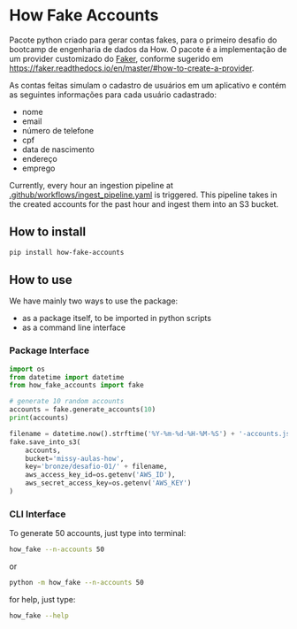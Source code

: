 # How Fake Accounts

Pacote python criado para gerar contas fakes, para o primeiro desafio do bootcamp de engenharia de dados da How. O pacote é a implementação de um provider customizado do [Faker](https://faker.readthedocs.io/en/master/#), conforme sugerido em https://faker.readthedocs.io/en/master/#how-to-create-a-provider.

As contas feitas simulam o cadastro de usuários em um aplicativo e contém as seguintes informações para cada usuário cadastrado:

- nome
- email
- número de telefone
- cpf
- data de nascimento
- endereço
- emprego

Currently, every hour an ingestion pipeline at [.github/workflows/ingest_pipeline.yaml](.github/workflows/ingest_pipeline.yaml) is triggered. This pipeline takes in the created accounts for the past hour and ingest them into an S3 bucket. 

## How to install

```bash
pip install how-fake-accounts
```

## How to use

We have mainly two ways to use the package:
- as a package itself, to be imported in python scripts
- as a command line interface

### Package Interface

```python
import os
from datetime import datetime
from how_fake_accounts import fake

# generate 10 random accounts
accounts = fake.generate_accounts(10)
print(accounts)

filename = datetime.now().strftime('%Y-%m-%d-%H-%M-%S') + '-accounts.json'
fake.save_into_s3(
    accounts,
    bucket='missy-aulas-how',
    key='bronze/desafio-01/' + filename,
    aws_access_key_id=os.getenv('AWS_ID'),
    aws_secret_access_key=os.getenv('AWS_KEY')
)
```


### CLI Interface

To generate 50 accounts, just type into terminal:

```bash
how_fake --n-accounts 50
```
or
```bash
python -m how_fake --n-accounts 50
```

for help, just type:

```bash
how_fake --help
```
